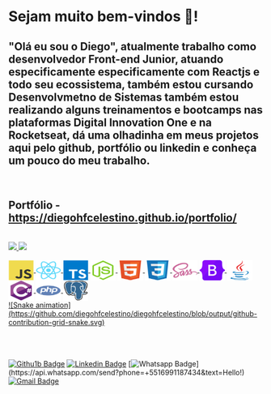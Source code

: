 # Sejam muito bem-vindos 👋!

## "Olá eu sou o Diego", atualmente trabalho como desenvolvedor Front-end Junior, atuando especificamente especificamente com Reactjs e todo seu ecossistema, também estou cursando Desenvolvmetno de Sistemas também estou realizando alguns treinamentos e bootcamps nas plataformas Digital Innovation One e na Rocketseat, dá uma olhadinha em meus projetos aqui pelo github, portfólio ou linkedin e conheça um pouco do meu trabalho.
</br>

## Portfólio - https://diegohfcelestino.github.io/portfolio/

</br>
<div>
  <a href="https://github.com/diegohfcelestino">
  <img height="180em" src="https://github-readme-stats.vercel.app/api?username=diegohfcelestino&show_icons=true&theme=dracula&include_all_commits=true&count_private=true"/>
  <img height="180em" src="https://github-readme-stats.vercel.app/api/top-langs/?username=diegohfcelestino&layout=compact&langs_count=7&theme=dracula"/>
</div>

  
<div style="display: inline_block"><br>
 
  <img align="center" alt="Miguel-Python" height="40" width="50" src="https://github.com/devicons/devicon/blob/master/icons/javascript/javascript-original.svg">
  <img align="center" alt="Miguel-Csharp" height="40" width="50" src="https://github.com/devicons/devicon/blob/master/icons/react/react-original.svg">
  <img align="center" alt="Miguel-Csharp" height="40" width="50" src="https://github.com/devicons/devicon/blob/master/icons/typescript/typescript-original.svg">
  <img align="center" alt="Miguel-Csharp" height="40" width="50" src="https://github.com/devicons/devicon/blob/master/icons/nodejs/nodejs-original.svg">
  <img align="center" alt="Miguel-Csharp" height="40" width="50" src="https://github.com/devicons/devicon/blob/master/icons/html5/html5-original.svg">
  <img align="center" alt="Miguel-Csharp" height="40" width="50" src="https://github.com/devicons/devicon/blob/master/icons/css3/css3-original.svg">
  <img align="center" alt="Miguel-Csharp" height="40" width="50" src="https://github.com/devicons/devicon/blob/master/icons/sass/sass-original.svg">
  <img align="center" alt="Miguel-Csharp" height="40" width="50" src="https://github.com/devicons/devicon/blob/master/icons/bootstrap/bootstrap-original.svg">
  <img align="center" alt="Miguel-Csharp" height="40" width="50" src="https://github.com/devicons/devicon/blob/master/icons/java/java-original.svg">
  <img align="center" alt="Miguel-Csharp" height="40" width="50" src="https://github.com/devicons/devicon/blob/master/icons/csharp/csharp-original.svg">
  <img align="center" alt="Miguel-Csharp" height="40" width="50" src="https://github.com/devicons/devicon/blob/master/icons/php/php-plain.svg">
  <img align="center" alt="Miguel-Csharp" height="40" width="50" src="https://github.com/devicons/devicon/blob/master/icons/postgresql/postgresql-original.svg">
 
</div>
  ![Snake animation](https://github.com/diegohfcelestino/diegohfcelestino/blob/output/github-contribution-grid-snake.svg)
</br>
</br>
</br>
</br>

[![Githu1b Badge](https://img.shields.io/badge/-Github-000?style=flat-square&logo=Github&logoColor=white&link=link_do_seu_perfil_no_github)](https://github.com/diegohfcelestino)
[![Linkedin Badge](https://img.shields.io/badge/-LinkedIn-blue?style=flat-square&logo=Linkedin&logoColor=white&link=https://www.linkedin.com/in/diego-ferreira-34b6348b/)](https://www.linkedin.com/in/diego-ferreira-34b6348b/)
[![Whatsapp Badge](https://img.shields.io/badge/-Whatsapp-4CA143?style=flat-square&labelColor=4CA143&logo=whatsapp&logoColor=white&link=https://api.whatsapp.com/send?phone=+5516991187434&text=Hello!)](https://api.whatsapp.com/send?phone=+5516991187434&text=Hello!)
[![Gmail Badge](https://img.shields.io/badge/-Gmail-c14438?style=flat-square&logo=Gmail&logoColor=white&link=mailto:diegohfcelestino@gmail.com)](mailto:diegohfcelestino@gmail.com)
